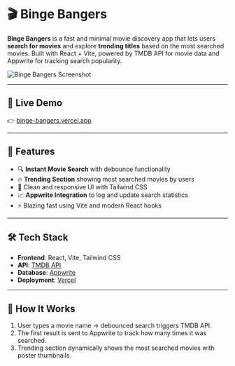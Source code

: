 # 🎬 Binge Bangers

**Binge Bangers** is a fast and minimal movie discovery app that lets users **search for movies** and explore **trending titles** based on the most searched movies. Built with React + Vite, powered by TMDB API for movie data and Appwrite for tracking search popularity.

![Binge Bangers Screenshot](./public/screenshot.png)

---

## 🚀 Live Demo

👉 [binge-bangers.vercel.app](https://binge-bangers.vercel.app/)

---

## 📌 Features

- 🔍 **Instant Movie Search** with debounce functionality
- 🔥 **Trending Section** showing most searched movies by users
- 🎨 Clean and responsive UI with Tailwind CSS
- 📈 **Appwrite Integration** to log and update search statistics
- ⚡ Blazing fast using Vite and modern React hooks

---

## 🛠️ Tech Stack

- **Frontend**: React, Vite, Tailwind CSS
- **API**: [TMDB API](https://www.themoviedb.org/documentation/api)
- **Database**: [Appwrite](https://appwrite.io)
- **Deployment**: [Vercel](https://vercel.com)

---

## 🧠 How It Works

1. User types a movie name → debounced search triggers TMDB API.
2. The first result is sent to Appwrite to track how many times it was searched.
3. Trending section dynamically shows the most searched movies with poster thumbnails.